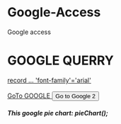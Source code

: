 # Google-Access
Google access


 <!DOCTYPE html>
<html lang="en">
<head>
  <title>Google sheet QUERRY</title>
  <meta charset="utf-8">
  <meta name="viewport" content="width=device-width, initial-scale=1">
  <link rel="stylesheet" href="http://maxcdn.bootstrapcdn.com/bootstrap/3.3.5/css/bootstrap.min.css">
  <script src="https://ajax.googleapis.com/ajax/libs/jquery/1.11.3/jquery.min.js"></script>
  <script src="http://maxcdn.bootstrapcdn.com/bootstrap/3.3.5/js/bootstrap.min.js"></script>
   <script src="https://cdnjs.cloudflare.com/ajax/libs/d3/3.5.6/d3.min.js" charset="utf-8"></script>
<!--  <script src="https://googledrive.com/host/0B9LyIEern34dd2hScDhndGk2Q0E" type="text/javascript"></script> -->
  <script type="text/javascript" src="https://www.google.com/jsapi"></script> 
</head>
<body>
	
<div class="container">
  <h1>GOOGLE QUERRY</h1>
  <text><u>record ... 'font-family'='arial' </u></text>
  <br></br>
  <a href="https://script.google.com/macros/s/AKfycbxDriYxpBdQpm9iPOyOG67ivzEB9nXxMCHfmAJ7ZPiGoWCG8Vfe/exec" 
     class="btn btn-info" role="button">GoTo GOOGLE </a>
  <button type="button" class="btn btn-default" onclick="window.open('https://script.google.com/macros/s/AKfycbxDriYxpBdQpm9iPOyOG67ivzEB9nXxMCHfmAJ7ZPiGoWCG8Vfe/exec')">
	 Go to Google 2</button> 
</div>
<h5> This google pie chart: pieChart();   </h5>
<div id="chart_div" style="width:100; height:50"></div>

 
 
 <!-- ******** JAVA SCRIPT CUSTOM FUNCTIONS ************  -->
<script>
var matrix = [['apple',50],['orange',150],['olives', 12],['zucchini',5.5]];
var tableHead =['topping','slices'];

function pieChart(tableHead){
    
      // Load the Visualization API and the piechart package.
      google.load('visualization', '1.0', {'packages':['corechart']});

      // Set a callback to run when the Google Visualization API is loaded.
      google.setOnLoadCallback(drawChart);

      // Callback that creates and populates a data table,
      // instantiates the pie chart, passes in the data and
      // draws it.
       function drawChart() {

        // Create the data table.
        var data = new google.visualization.DataTable();
       // data.addColumn('string', 'Topping');
	   data.addColumn(tableHead[0],tableHead[1]);
        data.addColumn('number', 'Slices');
        data.addRows([
          ['Apple', 3],
          ['Orange', 3],
          ['Olives', 3],
          ['Zucchini', 1],
          ['Pepperoni', 2]
        ]);

        // Set chart options
        var options = {'title':'How Much Pizza I Ate Last Night',
                       'width':300,
                       'height':200};
        // Instantiate and draw our chart, passing in some options.
        var chart = new google.visualization.PieChart(document.getElementById('chart_div'));
        chart.draw(data, options);
        }
} 

   

function tableFromMatrix(matrix,tableHead)
{
var myTable = d3.select("body")
             .append("g") 
              .append("table")
              .attr("class","table table-stripped")
              .style("width", "50%")
              .style("margin-left", "20px");
thead = myTable.append("thead"),
tbody = myTable.append("tbody");           
thead.append("tr")
        .selectAll("th")
        .data(tableHead)
        .enter()
        .append("th")
        .text(function(d) { return d; })
		.attr("style","color : #234568")
		.style("font-size","80%")
		.style("text-align","center");;            

var tableRow = tbody
           .selectAll("tr")
           .data(matrix);

tableRow.enter().append("tr");
var tableData = tableRow.selectAll("td")
             .data(function(d,i) {return d;})
             .enter()
             .append("td")
             .text(function(d,i) {return d;})
             .attr("style","color : #234568")
              //.style("background-color",function(d,i){ return i % 2 ? "blue" : "#e0e0ee";})
              .style("font-size","80%")
              .style("text-align","center");
} 

// table from matrix
tableFromMatrix(matrix,tableHead);

pieChart(tableHead); 
    
</script>
</body>
</html>




